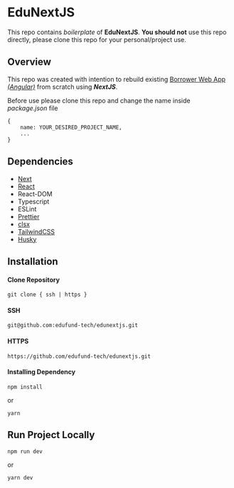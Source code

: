# EduNextJS

This repo contains _boilerplate_ of **EduNextJS**. **You should not** use this repo directly, please clone this repo for your personal/project use.

## Overview

This repo was created with intention to rebuild existing [Borrower Web App _(Angular)_](https://edufund.co.id) from scratch using **_NextJS_**.

Before use please clone this repo and change the name inside _package.json_ file

```
{
	name: YOUR_DESIRED_PROJECT_NAME,
	...
}
```

## Dependencies

- [Next](https://nextjs.org/)
- [React](https://reactjs.org/)
- React-DOM
- Typescript
- ESLint
- [Prettier](https://prettier.io/)
- [clsx](https://github.com/lukeed/clsx)
- [TailwindCSS](https://tailwindcss.com/)
- [Husky](https://typicode.github.io/husky)

## Installation

#### Clone Repository

```
git clone { ssh | https }
```

#### SSH

```
git@github.com:edufund-tech/edunextjs.git
```

#### HTTPS

```
https://github.com/edufund-tech/edunextjs.git
```

#### Installing Dependency

```
npm install
```

or

```
yarn
```

## Run Project Locally

```
npm run dev
```

or

```
yarn dev
```
